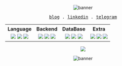 <p align="center" >
   <img src="https://iili.io/dBau4ZN.gif)](https://freeimage.host/i/dBau4ZN" alt="banner"/>
</p>

<p align="center">
  <samp>
    <a href="https://dev.to/mirrr/">blog</a> .
    <a href="https://www.linkedin.com/in/mirrrjr/">linkedin</a> .
    <a href="https://t.me/mirrrjr">telegram</a>
  </samp>
</p>

<table align="center">
  <tr>
    <th>Language</th>
    <th>Backend</th>
    <th>DataBase</th>
    <th>Extra</th>
  </tr>
  <tr>
    <td align="center">
      <img src="https://skillicons.dev/icons?i=typescript" />
      <img src="https://skillicons.dev/icons?i=php" />
      <img src="https://skillicons.dev/icons?i=rust" />
    </td>
    <td align="center">
      <img src="https://skillicons.dev/icons?i=laravel" />
      <img src="https://skillicons.dev/icons?i=nestjs" />
      <img src="https://skillicons.dev/icons?i=actix" />
    </td>
    <td align="center">
      <img src="https://skillicons.dev/icons?i=mongodb" />
      <img src="https://skillicons.dev/icons?i=postgresql" />
      <img src="https://skillicons.dev/icons?i=mysql" />
    </td>
    <td align="center">
      <img src="https://skillicons.dev/icons?i=linux" />
      <img src="https://skillicons.dev/icons?i=nix" />
      <img src="https://skillicons.dev/icons?i=git" />
    </td>
  </tr>
</table>


<p align="center">
    <a href="https://hits.sh/github.com/mirrrjr/">
        <img src="https://hits.sh/github.com/mirrrjr.svg?view=today-total&label=mirrr's%20viewers%20(today%20%2F%20total)&color=ff5a00&labelColor=0a0505">
  </a>
</p>

<p align="center" >
   <img src="https://iili.io/dBau4ZN.gif)](https://freeimage.host/i/dBau4ZN" alt="banner"/>
</p>
